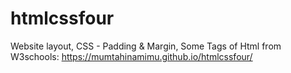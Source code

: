 # htmlcssfour
Website layout, CSS - Padding &amp; Margin, Some Tags of Html from W3schools:
https://mumtahinamimu.github.io/htmlcssfour/

